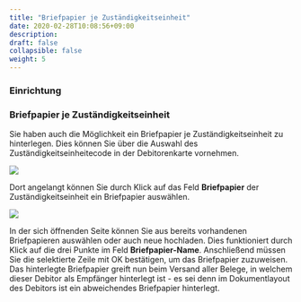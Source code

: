 ```yaml
---
title: "Briefpapier je Zuständigkeitseinheit"
date: 2020-02-28T10:08:56+09:00
description: 
draft: false
collapsible: false
weight: 5
---
```

### Einrichtung

### Briefpapier je Zuständigkeitseinheit

Sie haben auch die Möglichkeit ein Briefpapier je Zuständigkeitseinheit zu hinterlegen.
Dies können Sie über die Auswahl des Zuständigkeitseinheitecode in der Debitorenkarte vornehmen.

![](images/apps/pdfPaper/de-de/setup_responsibility_center.png)

Dort angelangt können Sie durch Klick auf das Feld **Briefpapier** der Zuständigkeitseinheit ein Briefpapier auswählen. 

![](images/apps/pdfPaper/de-de/setup_responsibility_center_stationery.png)

In der sich öffnenden Seite können Sie aus bereits vorhandenen Briefpapieren auswählen oder auch neue hochladen. Dies funktioniert durch Klick auf die drei Punkte im Feld **Briefpapier-Name**. Anschließend müssen Sie die selektierte Zeile mit OK bestätigen, um das Briefpapier zuzuweisen.
Das hinterlegte Briefpapier greift nun beim Versand aller Belege, in welchem dieser Debitor als Empfänger hinterlegt ist - es sei denn im Dokumentlayout des Debitors ist ein abweichendes Briefpapier hinterlegt.

